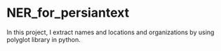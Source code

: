 # NER_for_persiantext
In this project, I extract names and locations and organizations by using polyglot library  in python.
